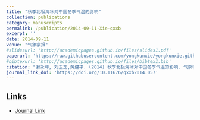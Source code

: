 ```yaml
---
title: "秋季北极海冰对中国冬季气温的影响"
collection: publications
category: manuscripts
permalink: /publication/2014-09-11-Xie-qxxb
excerpt: ''
date: 2014-09-11
venue: "气象学报"
#slidesurl: 'http://academicpages.github.io/files/slides1.pdf'
paperurl: 'https://raw.githubusercontent.com/yongkunxie/yongkunxie.github.io/main/files/2014-09-11-Xie-qxxb.pdf'
#bibtexurl: 'http://academicpages.github.io/files/bibtex1.bib'
citation: "谢永坤, 刘玉芝,黄建平. (2014) 秋季北极海冰对中国冬季气温的影响. 气象学报, 72, 703–710."
journal_link_doi: 'https://doi.org/10.11676/qxxb2014.057'
---
```

<!-- 在页面内容中添加链接显示 -->
<h2>Links</h2>
<ul>
    <li><a href="{{ page.journal_link_doi }}">Journal Link</a></li>
</ul>
